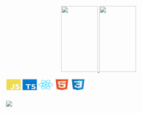 
  
<div align="center">
  <a href="https://github.com/futurepietro">
  <img height="180em" width="100em" src="https://github-readme-stats.vercel.app/api?username=futurepietro&show_icons=true&theme=dracula&include_all_commits=true&count_private=true"/>
  <img height="180em" width="100em"  src="https://github-readme-stats.vercel.app/api/top-langs/?username=futurepietro&layout=compact&langs_count=6&theme=dracula"/></a>
</div>
  
<div style="display: inline_block"><br>
  <img align="center" alt="Js" height="30" width="40" src="https://raw.githubusercontent.com/devicons/devicon/master/icons/javascript/javascript-plain.svg">
  <img align="center" alt="Ts" height="30" width="40" src="https://raw.githubusercontent.com/devicons/devicon/master/icons/typescript/typescript-plain.svg">
  <img align="center" alt="React" height="30" width="40" src="https://raw.githubusercontent.com/devicons/devicon/master/icons/react/react-original.svg">
  <img align="center" alt="HTML" height="30" width="40" src="https://raw.githubusercontent.com/devicons/devicon/master/icons/html5/html5-original.svg">
  <img align="center" alt="CSS" height="30" width="40" src="https://raw.githubusercontent.com/devicons/devicon/master/icons/css3/css3-original.svg">

</div>

##
  
<div>
  <a href="https://www.linkedin.com/in/pietro847344/" target="_blank"><img src="https://img.shields.io/badge/-LinkedIn-%230077B5?style=for-the-badge&logo=linkedin&logoColor=white" target="_blank"></a>   

</div>
